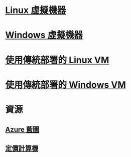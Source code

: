 # [Linux 虛擬機器](linux/overview.md)
# [Windows 虛擬機器](windows/overview.md)
# [使用傳統部署的 Linux VM](linux/overview.md?toc=%2fazure%2fvirtual-machines%2flinux%2fclassic%2ftoc.json)
# [使用傳統部署的 Windows VM](windows/overview.md?toc=%2fazure%2fvirtual-machines%2fwindows%2fclassic%2ftoc.json)

# 資源
## [Azure 藍圖](https://azure.microsoft.com/roadmap/?category=compute)
## [定價計算機](https://azure.microsoft.com/pricing/calculator/)
